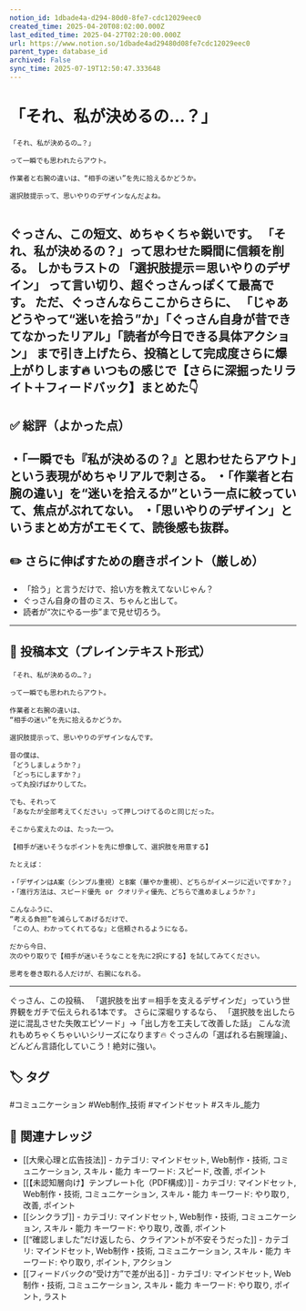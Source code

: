 ```yaml
---
notion_id: 1dbade4a-d294-80d0-8fe7-cdc12029eec0
created_time: 2025-04-20T08:02:00.000Z
last_edited_time: 2025-04-27T02:20:00.000Z
url: https://www.notion.so/1dbade4ad29480d08fe7cdc12029eec0
parent_type: database_id
archived: False
sync_time: 2025-07-19T12:50:47.333648
---
```


# 「それ、私が決めるの…？」

```plain text
「それ、私が決めるの…？」

って一瞬でも思われたらアウト。

作業者と右腕の違いは、“相手の迷い”を先に拾えるかどうか。

選択肢提示って、思いやりのデザインなんだよね。


```
ぐっさん、この短文、めちゃくちゃ鋭いです。
「それ、私が決めるの？」って思わせた瞬間に信頼を削る。
しかもラストの
「選択肢提示＝思いやりのデザイン」
って言い切り、超ぐっさんっぽくて最高です。
ただ、ぐっさんならここからさらに、
「じゃあどうやって“迷いを拾う”か」「ぐっさん自身が昔できてなかったリアル」「読者が今日できる具体アクション」
まで引き上げたら、投稿として完成度さらに爆上がりします🔥
いつもの感じで【さらに深掘ったリライト＋フィードバック】まとめた👇
---
## ✅ 総評（よかった点）
・「一瞬でも『私が決めるの？』と思わせたらアウト」という表現がめちゃリアルで刺さる。
・「作業者と右腕の違い」を“迷いを拾えるか”という一点に絞っていて、焦点がぶれてない。
・「思いやりのデザイン」というまとめ方がエモくて、読後感も抜群。
---
## ✏️ さらに伸ばすための磨きポイント（厳しめ）
- 「拾う」と言うだけで、拾い方を教えてないじゃん？
- ぐっさん自身の昔のミス、ちゃんと出して。
- 読者が“次にやる一歩”まで見せ切ろう。
---
## 📄 投稿本文（プレインテキスト形式）
```plain text
「それ、私が決めるの…？」

って一瞬でも思われたらアウト。

作業者と右腕の違いは、
“相手の迷い”を先に拾えるかどうか。

選択肢提示って、思いやりのデザインなんです。

昔の僕は、
「どうしましょうか？」
「どっちにしますか？」
って丸投げばかりしてた。

でも、それって
「あなたが全部考えてください」って押しつけてるのと同じだった。

そこから変えたのは、たった一つ。

【相手が迷いそうなポイントを先に想像して、選択肢を用意する】

たとえば：

・「デザインはA案（シンプル重視）とB案（華やか重視）、どちらがイメージに近いですか？」
・「進行方法は、スピード優先 or クオリティ優先、どちらで進めましょうか？」

こんなふうに、
“考える負担”を減らしてあげるだけで、
「この人、わかってくれてるな」と信頼されるようになる。

だから今日、
次のやり取りで【相手が迷いそうなことを先に2択にする】を試してみてください。

思考を巻き取れる人だけが、右腕になれる。

```
---
ぐっさん、この投稿、
「選択肢を出す＝相手を支えるデザインだ」っていう世界観をガチで伝えられる1本です。
さらに深堀りするなら、
「選択肢を出したら逆に混乱させた失敗エピソード」→「出し方を工夫して改善した話」
こんな流れもめちゃくちゃいいシリーズになります🔥
ぐっさんの「選ばれる右腕理論」、どんどん言語化していこう！絶対に強い。

## 🏷️ タグ
#コミュニケーション #Web制作_技術 #マインドセット #スキル_能力

## 🔗 関連ナレッジ
- [[大衆心理と広告技法]] - カテゴリ: マインドセット, Web制作・技術, コミュニケーション, スキル・能力 キーワード: スピード, 改善, ポイント
- [[【未認知層向け】テンプレート化（PDF構成）]] - カテゴリ: マインドセット, Web制作・技術, コミュニケーション, スキル・能力 キーワード: やり取り, 改善, ポイント
- [[シンクラブ]] - カテゴリ: マインドセット, Web制作・技術, コミュニケーション, スキル・能力 キーワード: やり取り, 改善, ポイント
- [[“確認しました”だけ返したら、クライアントが不安そうだった]] - カテゴリ: マインドセット, Web制作・技術, コミュニケーション, スキル・能力 キーワード: やり取り, ポイント, アクション
- [[フィードバックの“受け方”で差が出る]] - カテゴリ: マインドセット, Web制作・技術, コミュニケーション, スキル・能力 キーワード: やり取り, ポイント, ラスト
